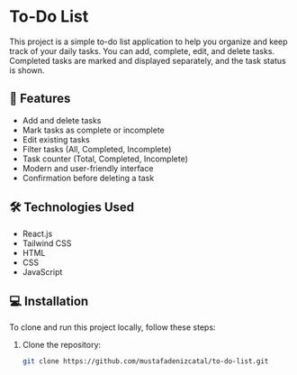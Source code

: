 # To-Do List

This project is a simple to-do list application to help you organize and keep track of your daily tasks. You can add, complete, edit, and delete tasks. Completed tasks are marked and displayed separately, and the task status is shown.

## 🚀 Features

- Add and delete tasks
- Mark tasks as complete or incomplete
- Edit existing tasks
- Filter tasks (All, Completed, Incomplete)
- Task counter (Total, Completed, Incomplete)
- Modern and user-friendly interface
- Confirmation before deleting a task

## 🛠️ Technologies Used

- React.js
- Tailwind CSS
- HTML
- CSS
- JavaScript

## 💻 Installation

To clone and run this project locally, follow these steps:

1. Clone the repository:
   ```bash
   git clone https://github.com/mustafadenizcatal/to-do-list.git
   ```
